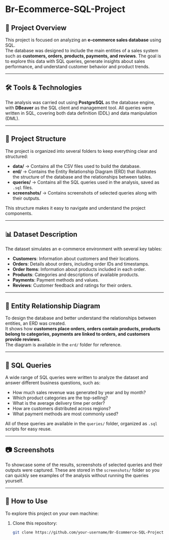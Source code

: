 # Br-Ecommerce-SQL-Project

## 📌 Project Overview
This project is focused on analyzing an **e-commerce sales database** using SQL.  
The database was designed to include the main entities of a sales system such as **customers, orders, products, payments, and reviews**. The goal is to explore this data with SQL queries, generate insights about sales performance, and understand customer behavior and product trends.

---

## 🛠 Tools & Technologies
The analysis was carried out using **PostgreSQL** as the database engine, with **DBeaver** as the SQL client and management tool. All queries were written in SQL, covering both data definition (DDL) and data manipulation (DML).

---

## 📂 Project Structure
The project is organized into several folders to keep everything clear and structured:

- **data/** → Contains all the CSV files used to build the database.  
- **erd/** → Contains the Entity Relationship Diagram (ERD) that illustrates the structure of the database and the relationships between tables.  
- **queries/** → Contains all the SQL queries used in the analysis, saved as `.sql` files.  
- **screenshots/** → Contains screenshots of selected queries along with their outputs.  

This structure makes it easy to navigate and understand the project components.

---

## 📊 Dataset Description
The dataset simulates an e-commerce environment with several key tables:  

- **Customers**: Information about customers and their locations.  
- **Orders**: Details about orders, including order IDs and timestamps.  
- **Order Items**: Information about products included in each order.  
- **Products**: Categories and descriptions of available products.  
- **Payments**: Payment methods and values.  
- **Reviews**: Customer feedback and ratings for their orders.  

---

## 📐 Entity Relationship Diagram
To design the database and better understand the relationships between entities, an ERD was created.  
It shows how **customers place orders, orders contain products, products belong to categories, payments are linked to orders, and customers provide reviews**.  
The diagram is available in the `erd/` folder for reference.

---

## 🔎 SQL Queries
A wide range of SQL queries were written to analyze the dataset and answer different business questions, such as:  

- How much sales revenue was generated by year and by month?  
- Which product categories are the top-selling?  
- What is the average delivery time per order?  
- How are customers distributed across regions?  
- What payment methods are most commonly used?  

All of these queries are available in the `queries/` folder, organized as `.sql` scripts for easy reuse.

---

## 📷 Screenshots
To showcase some of the results, screenshots of selected queries and their outputs were captured. These are stored in the `screenshots/` folder so you can quickly see examples of the analysis without running the queries yourself.

---

## 🚀 How to Use
To explore this project on your own machine:  

1. Clone this repository:  
   ```bash
   git clone https://github.com/your-username/Br-Ecommerce-SQL-Project.git
